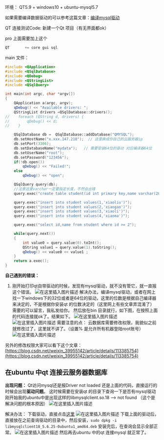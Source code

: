 ﻿环境： QT5.9 + windows10 + ubuntu-mysql5.7

如果需要编译数据驱动的可以参考这篇文章：[编译mysql驱动](http://shouce.jb51.net/qt-beginning/27.html)

QT 连接测试Code:
新建一个Qt 项目（有无界面都ok）

pro 上面需要加上这个
```cpp
QT       += core gui sql
```

main 文件：

```cpp
#include <QApplication>
#include <QSqlDatabase>
#include <QDebug>
#include <QStringList>
#include <QSqlQuery>

int main(int argc, char *argv[])
{
    QApplication a(argc, argv);
    qDebug() << "Available drivers: ";
    QStringList drivers =QSqlDatabase::drivers();
//    foreach (QString d, drivers) {
//        qDebug() << d;
//    }

    QSqlDatabase db =  QSqlDatabase::addDatabase("QMYSQL");
    db.setHostName("x.xxx.147.218");  // 这里换成你自己的云服务器ip
    db.setPort(3306);
    db.setDatabaseName("mydata");   // 需要安装64位的驱动 对应编译器64位
    db.setUserName("root");
    db.setPassword("123456");
    if(!db.open())
        qDebug() << "Failed!";
    else
        qDebug() << "open";

    QSqlQuery query(db);
    //注意这里varchar一定要指定长度，不然会出错
    query.exec("create table student(id int primary key,name varchar(20))");

    query.exec("insert into student values(1,'xiaoliu')");
    query.exec("insert into student values(2,'xiaogao')");
    query.exec("insert into student values(3,'xiaoli')");
    query.exec("insert into student values(4,'xiaoma')");

    query.exec("select id,name from student where id >= 2");

    while(query.next())
    {
        int value0 = query.value(0).toInt();
        QString value1 = query.value(1).toString();
        qDebug() << value0 << value1 ;
    }
    return a.exec();
}
```

**自己遇到的错误：**
1. 刚开始打印qt自带驱动的时候，发现有mysql驱动，就不没有管它，就一直报这个错误。
![在这里插入图片描述](https://img-blog.csdnimg.cn/20210408144355865.png)
解决办法，编译mysql驱动，或者在网上找一下windows下的32位或者是64位的驱动，这里的位数是根据自己编译器来决定的，不是根据你安装qt 的位数决定的（这里网上有些文章弄混淆了）
需要的可以留言，我私发给你。
然后放在bin 目录就行，如下图，在按照上面的代码连接就ok了。结果如下。
![在这里插入图片描述](https://img-blog.csdnimg.cn/2021040814465753.png?x-oss-process=image/watermark,type_ZmFuZ3poZW5naGVpdGk,shadow_10,text_aHR0cHM6Ly9ibG9nLmNzZG4ubmV0L3FxXzM5NDg2MDI3,size_16,color_FFFFFF,t_70)
![在这里插入图片描述](https://img-blog.csdnimg.cn/20210408144756261.png)
需要注意的点： 云数据库需要修改权限，我貌似之前就修改过了，这里就不讲了。（设置% 是允许所有机器登陆root账号）
![在这里插入图片描述](https://img-blog.csdnimg.cn/20210408145007227.png?x-oss-process=image/watermark,type_ZmFuZ3poZW5naGVpdGk,shadow_10,text_aHR0cHM6Ly9ibG9nLmNzZG4ubmV0L3FxXzM5NDg2MDI3,size_16,color_FFFFFF,t_70)

另外的修改权限大家可以看下这个文章：[https://blog.csdn.net/weixin_39955142/article/details/113385754](https://blog.csdn.net/weixin_39955142/article/details/113385754)

## 在ubuntu 中qt 连接云服务器数据库
**出现问题：**   Qt访问mysql还是报Driver not loaded 
还是上面的代码，直接运行的时候会出现**驱动问题**。
这时候需要在安装qt 的目录下查询一下是否有mysql驱动
刚开始我的ubuntu中是出现这样的libmysqlclient.so.18  --> not found （这个是解决问题的根本原因）
![在这里插入图片描述](https://img-blog.csdnimg.cn/20210408161803304.png?x-oss-process=image/watermark,type_ZmFuZ3poZW5naGVpdGk,shadow_10,text_aHR0cHM6Ly9ibG9nLmNzZG4ubmV0L3FxXzM5NDg2MDI3,size_16,color_FFFFFF,t_70)

解决办法：  下载驱动，直接点击[这里](https://launchpad.net/ubuntu/+source/mysql-5.6/5.6.25-0ubuntu1/+build/7676744)
![在这里插入图片描述](https://img-blog.csdnimg.cn/20210408162107188.png?x-oss-process=image/watermark,type_ZmFuZ3poZW5naGVpdGk,shadow_10,text_aHR0cHM6Ly9ibG9nLmNzZG4ubmV0L3FxXzM5NDg2MDI3,size_16,color_FFFFFF,t_70)
下载上面的驱动后，直接放在之前查询驱动的目录中，然后安装，`sudo dpkg -i libmysqlclient18_5.6.25-0ubuntu1_amd64.deb`
安装完后，在查询会显示全部正常。
![在这里插入图片描述](https://img-blog.csdnimg.cn/20210408162309576.png?x-oss-process=image/watermark,type_ZmFuZ3poZW5naGVpdGk,shadow_10,text_aHR0cHM6Ly9ibG9nLmNzZG4ubmV0L3FxXzM5NDg2MDI3,size_16,color_FFFFFF,t_70)
然后再去ubuntu 中的qt 连接mysql 就正常了。
